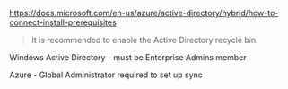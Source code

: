 https://docs.microsoft.com/en-us/azure/active-directory/hybrid/how-to-connect-install-prerequisites

> It is recommended to enable the Active Directory recycle bin.

Windows Active Directory - must be Enterprise Admins member

Azure - Global Administrator required to set up sync
